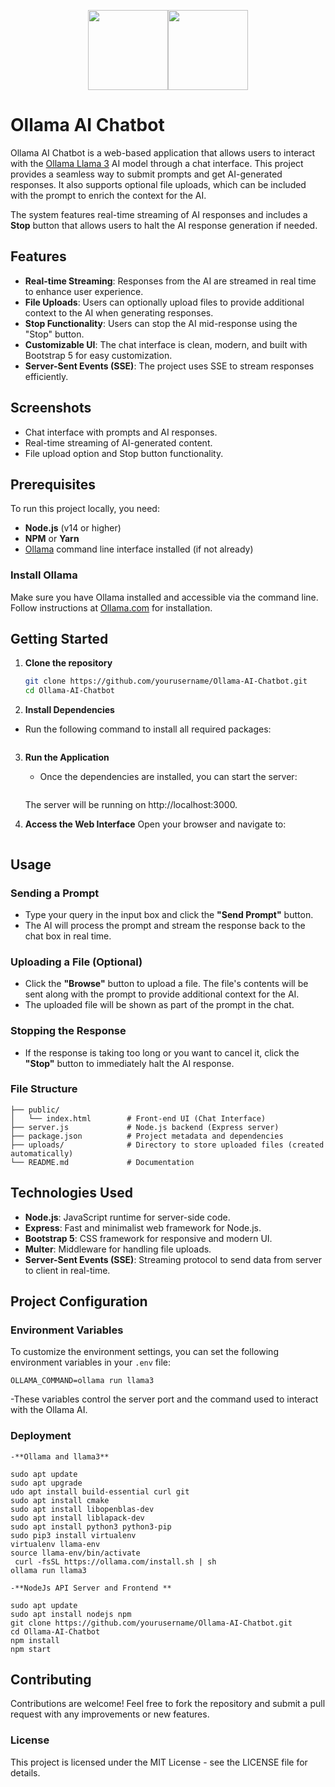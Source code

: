 <p align="center"><a href="https://huggingface.co/meta-llama" target="_blank"><img height="128" src="https://huggingface.co/front/assets/huggingface_logo-noborder.svg"></a><a href="https://ollama.com/download" target="_blank"><img height="128" src="https://ollama.com/public/ollama.png"></a></p>

# Ollama AI Chatbot

Ollama AI Chatbot is a web-based application that allows users to interact with the [Ollama Llama 3](https://ollama.com) AI model through a chat interface. This project provides a seamless way to submit prompts and get AI-generated responses. It also supports optional file uploads, which can be included with the prompt to enrich the context for the AI.

The system features real-time streaming of AI responses and includes a **Stop** button that allows users to halt the AI response generation if needed.

## Features

- **Real-time Streaming**: Responses from the AI are streamed in real time to enhance user experience.
- **File Uploads**: Users can optionally upload files to provide additional context to the AI when generating responses.
- **Stop Functionality**: Users can stop the AI mid-response using the "Stop" button.
- **Customizable UI**: The chat interface is clean, modern, and built with Bootstrap 5 for easy customization.
- **Server-Sent Events (SSE)**: The project uses SSE to stream responses efficiently.

## Screenshots

- Chat interface with prompts and AI responses.
- Real-time streaming of AI-generated content.
- File upload option and Stop button functionality.

## Prerequisites

To run this project locally, you need:

- **Node.js** (v14 or higher)
- **NPM** or **Yarn**
- [Ollama](https://ollama.com) command line interface installed (if not already)

### Install Ollama

Make sure you have Ollama installed and accessible via the command line. Follow instructions at [Ollama.com](https://ollama.com/download) for installation.

## Getting Started

1. **Clone the repository**

   ```bash
   git clone https://github.com/yourusername/Ollama-AI-Chatbot.git
   cd Ollama-AI-Chatbot
   ```

2. **Install Dependencies**

- Run the following command to install all required packages:

```npm install

```

3. **Run the Application**

   - Once the dependencies are installed, you can start the server:

   ```npm start

   ```

   The server will be running on http://localhost:3000.

4. **Access the Web Interface**
   Open your browser and navigate to:

```http://localhost:3000

```

## Usage

### Sending a Prompt

- Type your query in the input box and click the **"Send Prompt"** button.
- The AI will process the prompt and stream the response back to the chat box in real time.

### Uploading a File (Optional)

- Click the **"Browse"** button to upload a file. The file's contents will be sent along with the prompt to provide additional context for the AI.
- The uploaded file will be shown as part of the prompt in the chat.

### Stopping the Response

- If the response is taking too long or you want to cancel it, click the **"Stop"** button to immediately halt the AI response.

### File Structure

```
├── public/
│   └── index.html        # Front-end UI (Chat Interface)
├── server.js             # Node.js backend (Express server)
├── package.json          # Project metadata and dependencies
├── uploads/              # Directory to store uploaded files (created automatically)
└── README.md             # Documentation
```

## Technologies Used

- **Node.js**: JavaScript runtime for server-side code.
- **Express**: Fast and minimalist web framework for Node.js.
- **Bootstrap 5**: CSS framework for responsive and modern UI.
- **Multer**: Middleware for handling file uploads.
- **Server-Sent Events (SSE)**: Streaming protocol to send data from server to client in real-time.

## Project Configuration

### Environment Variables

To customize the environment settings, you can set the following environment variables in your `.env` file:

```PORT=3000
OLLAMA_COMMAND=ollama run llama3
```

-These variables control the server port and the command used to interact with the Ollama AI.

### Deployment

    -**Ollama and llama3**

```
sudo apt update
sudo apt upgrade
udo apt install build-essential curl git
sudo apt install cmake
sudo apt install libopenblas-dev
sudo apt install liblapack-dev
sudo apt install python3 python3-pip
sudo pip3 install virtualenv
virtualenv llama-env
source llama-env/bin/activate
 curl -fsSL https://ollama.com/install.sh | sh
ollama run llama3
```

    -**NodeJs API Server and Frontend **

```
sudo apt update
sudo apt install nodejs npm
git clone https://github.com/yourusername/Ollama-AI-Chatbot.git
cd Ollama-AI-Chatbot
npm install
npm start
```

## Contributing

Contributions are welcome! Feel free to fork the repository and submit a pull request with any improvements or new features.

### License

This project is licensed under the MIT License - see the LICENSE file for details.
